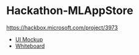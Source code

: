 # Hackathon-MLAppStore
https://hackbox.microsoft.com/project/3973
* [UI Mockup](https://app.moqups.com/MVZ6v0Jntljk4M1TA1t3vdZLvqxx5LWC/view/page/a2a00afc0)
* [Whiteboard](https://microsoft-my.sharepoint.com/:wb:/p/hiramfleitas/EXQPYU5wt2FCsKKM8noFL3kBrBjIjxF2903HhXmCIQLwJg?e=bpnyj7)
